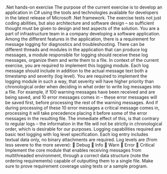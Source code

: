 .Net hands-on exercise
The purpose of the current exercise is to develop an application in C# using the tools and technologies available for developers in the latest release of Microsoft .Net framework. The exercise tests not just coding abilities, but also architecture and software design – so sufficient thought must be given to design and test aspects of the solution.
You are a part of infrastructure team in a company developing a software application.
Among the different features in the application, there is a requirement for message logging for diagnostics and troubleshooting. There can be different threads and modules in the application that can produce log messages, a module responsible for logging should receive these log messages, organize them and write them to a file.
In context of the current exercise, you are required to implement this logging module. Each log message should include in addition to the actual message text both a timestamp and severity (log level).
You are required to implement the logging module in such a way, that severity will have higher priority than chronological order when deciding in what order to write log messages into a file. For example, if 100 warning messages have been received and are being saved, and 10 error messages comes in – these error messages will be saved first, before processing the rest of the warning messages. And if during processing of these 10 error messages a critical message comes in, processing it will take precedence placing it before some of the error messages in the resulting file. The immediate effect of this, is that contrary to regular logs – the information in the file will not be strictly in chronological order, which is desirable for our purposes.
Logging capabilities required are basic text logging with log level specification. Each log entry includes textual data only, no binary attachments are required.
Log levels are (from less severe to the more severe):
 Debug
 Info
 Warn
 Error
 Critical
Implement the core module that enables receiving messages from multithreaded environment, through a correct data structure (note the ordering requirements) capable of outputting them to a single file. Make sure to prove requirement coverage using tests or a sample program.